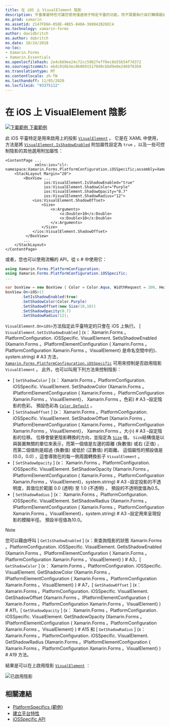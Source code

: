 ```yaml
---
title: 在 iOS 上 VisualElement 陰影
description: 平臺專屬特性可讓您使用僅適用于特定平臺的功能，而不需要執行自訂轉譯器或效果。 本文說明如何使用可在 VisualElement 上啟用陰影的 iOS 平臺特定。
ms.prod: xamarin
ms.assetid: 2147FD66-058E-4BE5-840A-369842B26EC4
ms.technology: xamarin-forms
author: davidbritch
ms.author: dabritch
ms.date: 10/24/2018
no-loc:
- Xamarin.Forms
- Xamarin.Essentials
ms.openlocfilehash: 2e4c669ee24c72cc5962feff0ec8e55b54f7d372
ms.sourcegitcommit: ebdc016b3ec0b06915170d0cbbd9e0e2469763b9
ms.translationtype: MT
ms.contentlocale: zh-TW
ms.lasthandoff: 11/05/2020
ms.locfileid: "93375112"
---
```

# <a name="visualelement-drop-shadows-on-ios"></a>在 iOS 上 VisualElement 陰影

[![下載範例](~/media/shared/download.png) 下載範例](/samples/xamarin/xamarin-forms-samples/userinterface-platformspecifics)

此 iOS 平臺特定是用來啟用上的投影 [`VisualElement`](xref:Xamarin.Forms.VisualElement) 。 它是在 XAML 中使用，方法是將 [`VisualElement.IsShadowEnabled`](xref:Xamarin.Forms.PlatformConfiguration.iOSSpecific.VisualElement.IsShadowEnabledProperty) 附加屬性設定為 `true` ，以及一些可控制陰影的其他選用附加屬性：

```xaml
<ContentPage ...
             xmlns:ios="clr-namespace:Xamarin.Forms.PlatformConfiguration.iOSSpecific;assembly=Xamarin.Forms.Core">
    <StackLayout Margin="20">
        <BoxView ...
                 ios:VisualElement.IsShadowEnabled="true"
                 ios:VisualElement.ShadowColor="Purple"
                 ios:VisualElement.ShadowOpacity="0.7"
                 ios:VisualElement.ShadowRadius="12">
            <ios:VisualElement.ShadowOffset>
                <Size>
                    <x:Arguments>
                        <x:Double>10</x:Double>
                        <x:Double>10</x:Double>
                    </x:Arguments>
                </Size>
            </ios:VisualElement.ShadowOffset>
         </BoxView>
        ...
    </StackLayout>
</ContentPage>
```

或者，您也可以使用流暢的 API，從 c # 中使用它：

```csharp
using Xamarin.Forms.PlatformConfiguration;
using Xamarin.Forms.PlatformConfiguration.iOSSpecific;
...

var boxView = new BoxView { Color = Color.Aqua, WidthRequest = 100, HeightRequest = 100 };
boxView.On<iOS>()
       .SetIsShadowEnabled(true)
       .SetShadowColor(Color.Purple)
       .SetShadowOffset(new Size(10,10))
       .SetShadowOpacity(0.7)
       .SetShadowRadius(12);
```

`VisualElement.On<iOS>`方法指定此平臺特定的只會在 iOS 上執行。 [ `VisualElement.SetIsShadowEnabled` ] (x： Xamarin.Forms 。PlatformConfiguration. iOSSpecific. VisualElement. SetIsShadowEnabled (Xamarin.Forms 。IPlatformElementConfiguration { Xamarin.Forms 。PlatformConfiguration Xamarin.Forms 。VisualElement} 是命名空間中的}、system.string) # A3 方法， [`Xamarin.Forms.PlatformConfiguration.iOSSpecific`](xref:Xamarin.Forms.PlatformConfiguration.iOSSpecific) 可用來控制是否啟用陰影 `VisualElement` 。 此外，也可以叫用下列方法來控制陰影：

- [ `SetShadowColor` ] (x： Xamarin.Forms 。PlatformConfiguration. iOSSpecific. VisualElement. SetShadowColor (Xamarin.Forms 。IPlatformElementConfiguration { Xamarin.Forms 。PlatformConfiguration Xamarin.Forms 。VisualElement}， Xamarin.Forms 。色彩) # A3 –設定陰影的色彩。 預設色彩為 [`Color.Default`](xref:Xamarin.Forms.Color.Default*) 。
- [ `SetShadowOffset` ] (x： Xamarin.Forms 。PlatformConfiguration. iOSSpecific. VisualElement. SetShadowOffset (Xamarin.Forms 。IPlatformElementConfiguration { Xamarin.Forms 。PlatformConfiguration Xamarin.Forms 。VisualElement}， Xamarin.Forms 。大小) # A3 –設定陰影的位移。 位移會變更陰影轉換的方向，並指定為 [`Size`](xref:Xamarin.Forms.Size) 值。 `Size`結構值是以與裝置無關的單位來表示，而第一個值是左邊的距離 (負數值) 或右 (正值) ，而第二個值則是超過 (負數值) 或低於 (正數值) 的距離。 這個屬性的預設值是 (0.0，0.0) ，這會導致在的每一側周圍轉換影子 `VisualElement` 。
- [ `SetShadowOpacity` ] (x： Xamarin.Forms 。PlatformConfiguration. iOSSpecific. VisualElement. SetShadowOpacity (Xamarin.Forms 。IPlatformElementConfiguration { Xamarin.Forms 。PlatformConfiguration Xamarin.Forms 。VisualElement}，system.string) # A3 –設定投影的不透明度，其值位於範圍 0.0 (透明) 至 1.0 (不透明) 。 預設的不透明度值為0.5。
- [ `SetShadowRadius` ] (x： Xamarin.Forms 。PlatformConfiguration. iOSSpecific. VisualElement. SetShadowRadius (Xamarin.Forms 。IPlatformElementConfiguration { Xamarin.Forms 。PlatformConfiguration Xamarin.Forms 。VisualElement}，system.string) # A3 –設定用來呈現投影的模糊半徑。 預設半徑值為10.0。

> [!NOTE]
> 您可以藉由呼叫 [ `GetIsShadowEnabled` ] (x：來查詢陰影的狀態 Xamarin.Forms 。PlatformConfiguration. iOSSpecific. VisualElement. GetIsShadowEnabled (Xamarin.Forms 。IPlatformElementConfiguration { Xamarin.Forms 。PlatformConfiguration Xamarin.Forms 。VisualElement} ) # A3，[ `GetShadowColor` ] (x： Xamarin.Forms 。PlatformConfiguration. iOSSpecific. VisualElement. GetShadowColor (Xamarin.Forms 。IPlatformElementConfiguration { Xamarin.Forms 。PlatformConfiguration Xamarin.Forms 。VisualElement} ) # A7，[ `GetShadowOffset` ] (x： Xamarin.Forms 。PlatformConfiguration. iOSSpecific. VisualElement. GetShadowOffset (Xamarin.Forms 。IPlatformElementConfiguration { Xamarin.Forms 。PlatformConfiguration Xamarin.Forms 。VisualElement} ) # A11，[ `GetShadowOpacity` ] (x： Xamarin.Forms 。PlatformConfiguration. iOSSpecific. VisualElement. GetShadowOpacity (Xamarin.Forms 。IPlatformElementConfiguration { Xamarin.Forms 。PlatformConfiguration Xamarin.Forms 。VisualElement} ) # A15 和 [ `GetShadowRadius` ] (x： Xamarin.Forms 。PlatformConfiguration. iOSSpecific. VisualElement. GetShadowRadius (Xamarin.Forms 。IPlatformElementConfiguration { Xamarin.Forms 。PlatformConfiguration Xamarin.Forms 。VisualElement} ) # A19 方法。

結果是可以在上啟用陰影 [`VisualElement`](xref:Xamarin.Forms.VisualElement) ：

![已啟用陰影](drop-shadow-images/drop-shadow.png)

## <a name="related-links"></a>相關連結

- [PlatformSpecifics (範例) ](/samples/xamarin/xamarin-forms-samples/userinterface-platformspecifics)
- [建立平台特性](~/xamarin-forms/platform/platform-specifics/index.md#creating-platform-specifics)
- [iOSSpecific API](xref:Xamarin.Forms.PlatformConfiguration.iOSSpecific)